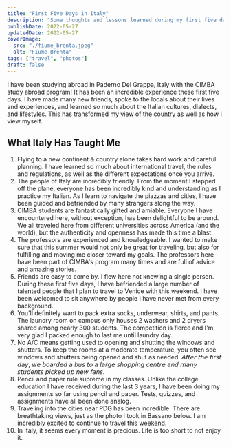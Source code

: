 ```yaml
---
title: "First Five Days in Italy"
description: "Some thoughts and lessons learned during my first five days in Ital0y"
publishDate: 2022-05-27
updatedDate: 2022-05-27
coverImage:
  src: "./fiume_brenta.jpeg"
  alt: "Fiume Brenta"
tags: ["travel", "photos"]
draft: false
---
```


I have been studying abroad in Paderno Del Grappa, Italy with the CIMBA study abroad program! It has been an incredible experience these first five days. I have made many new friends, spoke to the locals about their lives and experiences, and learned so much about the Italian cultures, dialects, and lifestyles. This has transformed my view of the country as well as how I view myself.

## What Italy Has Taught Me

1. Flying to a new continent & country alone takes hard work and careful planning. I have learned so much about international travel, the rules and regulations, as well as the different expectations once you arrive.
2. The people of Italy are incredibly friendly. From the moment I stepped off the plane, everyone has been incredibly kind and understanding as I practice my Italian. As I learn to navigate the piazzas and cities, I have been guided and befriended by many strangers along the way.
3. CIMBA students are fantastically gifted and amiable. Everyone I have encountered here, without exception, has been delightful to be around. We all traveled here from different universities across America (and the world), but the authenticity and openness has made this time a blast.
4. The professors are experienced and knowledgeable. I wanted to make sure that this summer would not only be great for traveling, but also for fulfilling and moving me closer toward my goals. The professors here have been part of CIMBA's program many times and are full of advice and amazing stories.
5. Friends are easy to come by. I flew here not knowing a single person. During these first five days, I have befriended a large number of talented people that I plan to travel to Venice with this weekend. I have been welcomed to sit anywhere by people I have never met from every background.
6. You'll definitely want to pack extra socks, underwear, shirts, and pants. The laundry room on campus only houses 2 washers and 2 dryers shared among nearly 300 students. The competition is fierce and I'm very glad I packed enough to last me until laundry day.
7. No A/C means getting used to opening and shutting the windows and shutters. To keep the rooms at a moderate temperature, you often see windows and shutters being opened and shut as needed. 𝘈𝘧𝘵𝘦𝘳 𝘵𝘩𝘦 𝘧𝘪𝘳𝘴𝘵 𝘥𝘢𝘺, 𝘸𝘦 𝘣𝘰𝘢𝘳𝘥𝘦𝘥 𝘢 𝘣𝘶𝘴 𝘵𝘰 𝘢 𝘭𝘢𝘳𝘨𝘦 𝘴𝘩𝘰𝘱𝘱𝘪𝘯𝘨 𝘤𝘦𝘯𝘵𝘳𝘦 𝘢𝘯𝘥 𝘮𝘢𝘯𝘺 𝘴𝘵𝘶𝘥𝘦𝘯𝘵𝘴 𝘱𝘪𝘤𝘬𝘦𝘥 𝘶𝘱 𝘯𝘦𝘸 𝘧𝘢𝘯𝘴.
8. Pencil and paper rule supreme in my classes. Unlike the college education I have received during the last 3 years, I have been doing my assignments so far using pencil and paper. Tests, quizzes, and assignments have all been done analog.
9. Traveling into the cities near PDG has been incredible. There are breathtaking views, just as the photo I took in Bassano below. I am incredibly excited to continue to travel this weekend.
10. In Italy, it seems every moment is precious. Life is too short to not enjoy it.
